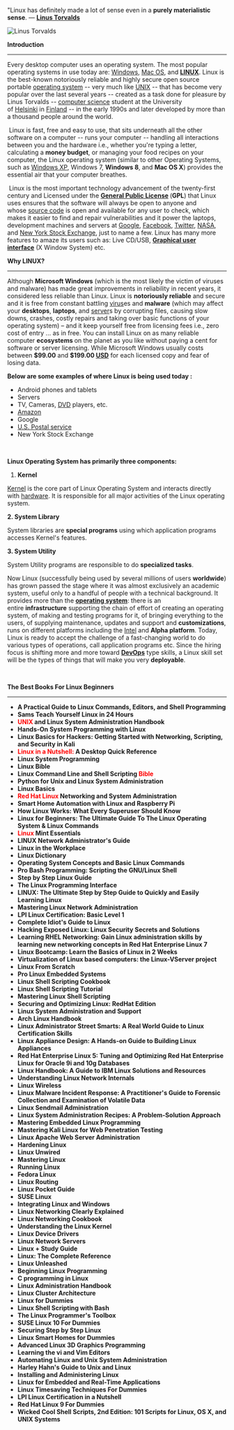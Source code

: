 <p>"Linux has definitely made a lot of sense even in a&nbsp;<strong>purely materialistic sense</strong>. ―&nbsp;<a href="https://en.wikipedia.org/wiki/Linus_Torvalds" target="_blank" rel="nofollow noopener"><strong>Linus Torvalds</strong></a></p>

<img src="1.jpg" alt="Linus Torvalds">






<p><strong>Introduction</strong></p>
<hr>
<p>Every desktop computer uses an operating system. The most popular operating systems in use today are:&nbsp;<a href="https://en.wikipedia.org/wiki/Microsoft_Windows" target="_blank" rel="nofollow noopener">Windows</a>,&nbsp;<a href="https://en.wikipedia.org/wiki/Macintosh_operating_systems" target="_blank" rel="nofollow noopener">Mac OS</a>, and&nbsp;<a href="https://en.wikipedia.org/wiki/Linux" target="_blank" rel="nofollow noopener"><strong>LINUX</strong></a>. Linux is the best-known notoriously reliable and highly secure open source portable&nbsp;<a href="https://en.wikipedia.org/wiki/Operating_system" target="_blank" rel="nofollow noopener">operating system</a>&nbsp;-- very much like&nbsp;<a href="https://en.wikipedia.org/wiki/Unix" target="_blank" rel="nofollow noopener">UNIX</a>&nbsp;-- that has become very popular over the last several years -- created as a task done for pleasure by Linus Torvalds --&nbsp;<a href="https://en.wikipedia.org/wiki/Computer_science" target="_blank" rel="nofollow noopener">computer science</a>&nbsp;student at the University of&nbsp;<a href="https://en.wikipedia.org/wiki/Helsinki" target="_blank" rel="nofollow noopener">Helsinki</a>&nbsp;in&nbsp;<a href="https://en.wikipedia.org/wiki/Finland" target="_blank" rel="nofollow noopener">Finland</a>&nbsp;-- in the early 1990s and later developed by more than a thousand people around the world.</p>
<p>&nbsp;Linux is fast, free and easy to use, that sits underneath all the other software on a computer -- runs your computer -- handling all interactions between you and the hardware i.e., whether you're typing a letter, calculating a&nbsp;<strong>money budget</strong>, or managing your food recipes on your computer, the Linux operating system (similar to other Operating Systems, such as&nbsp;<a href="https://en.wikipedia.org/wiki/Windows_XP" target="_blank" rel="nofollow noopener">Windows XP</a>, Windows 7,&nbsp;<strong>Windows 8</strong>, and&nbsp;<strong>Mac OS X</strong>) provides the essential air that your computer breathes.</p>
<p>&nbsp;Linux is the most important technology advancement of the twenty-first century and Licensed under the&nbsp;<a href="https://en.wikipedia.org/wiki/GNU_General_Public_License" target="_blank" rel="nofollow noopener"><strong>General Public License</strong></a><strong>&nbsp;</strong>(<strong>GPL</strong>) that Linux uses ensures that the software will always be open to anyone and whose&nbsp;<a href="https://en.wikipedia.org/wiki/Source_code" target="_blank" rel="nofollow noopener">source code</a>&nbsp;is open and available for any user to check, which makes it easier to find and repair vulnerabilities and it power the laptops, development machines and servers at&nbsp;<a href="https://en.wikipedia.org/wiki/Google" target="_blank" rel="nofollow noopener">Google</a>,&nbsp;<a href="https://en.wikipedia.org/wiki/Facebook" target="_blank" rel="nofollow noopener">Facebook</a>,&nbsp;<a href="https://en.wikipedia.org/wiki/Twitter" target="_blank" rel="nofollow noopener">Twitter</a>,&nbsp;<a href="https://en.wikipedia.org/wiki/NASA" target="_blank" rel="nofollow noopener">NASA</a>, and&nbsp;<a href="https://en.wikipedia.org/wiki/New_York_Stock_Exchange" target="_blank" rel="nofollow noopener">New York Stock Exchange</a>, just to name a few. Linux has many more features to amaze its users such as: Live CD/USB,&nbsp;<a href="https://en.wikipedia.org/wiki/Graphical_user_interface" target="_blank" rel="nofollow noopener"><strong>Graphical user interface</strong></a>&nbsp;(X Window System) etc.</p>
<p><strong>Why LINUX?</strong></p>
<hr>
<p>Although&nbsp;<strong>Microsoft Windows</strong>&nbsp;(which is the most likely the victim of viruses and malware) has made great improvements in reliability in recent years, it considered less reliable than Linux. Linux is&nbsp;<strong>notoriously reliable</strong>&nbsp;and secure and it is free from constant battling&nbsp;<a href="https://en.wikipedia.org/wiki/Computer_virus" target="_blank" rel="nofollow noopener">virus</a>es and&nbsp;<strong>malware</strong>&nbsp;(which may affect your&nbsp;<strong>desktops</strong>,&nbsp;<strong>laptops</strong>, and&nbsp;<a href="https://en.wikipedia.org/wiki/Server_(computing)" target="_blank" rel="nofollow noopener">server</a>s by corrupting files, causing slow downs, crashes, costly repairs and taking over basic functions of your operating system) &ndash; and it keep yourself free from licensing fees i.e., zero cost of entry ... as in free. You can install Linux on as many reliable computer&nbsp;<strong>ecosystems&nbsp;</strong>on the planet as you like without paying a cent for software or server licensing. While Microsoft Windows usually costs between&nbsp;<strong>$99.00</strong>&nbsp;and&nbsp;<strong>$199.00&nbsp;</strong><a href="https://en.wikipedia.org/wiki/United_States_dollar" target="_blank" rel="nofollow noopener"><strong>USD</strong></a>&nbsp;for each licensed copy and fear of losing data.</p>
<p><strong>Below are some examples of where Linux is being used today :</strong></p>
<ul>
<li>Android phones and tablets</li>
<li>Servers</li>
<li>TV, Cameras,&nbsp;<a href="https://en.wikipedia.org/wiki/DVD" target="_blank" rel="nofollow noopener">DVD</a>&nbsp;players, etc.</li>
<li><a href="https://en.wikipedia.org/wiki/Amazon_(company)" target="_blank" rel="nofollow noopener">Amazon</a></li>
<li>Google</li>
<li><a href="https://en.wikipedia.org/wiki/United_States_Postal_Service" target="_blank" rel="nofollow noopener">U.S. Postal service</a></li>
<li>New York Stock Exchange</li>
</ul>
<p>&nbsp;</p>
<p><strong>Linux Operating System has primarily three components:</strong></p>
<ol>
<li><strong>Kernel</strong></li>
</ol>
<p><a href="https://en.wikipedia.org/wiki/Kernel_(operating_system)" target="_blank" rel="nofollow noopener">Kernel</a>&nbsp;is the core part of Linux Operating System and interacts directly with&nbsp;<a href="https://en.wikipedia.org/wiki/Computer_hardware" target="_blank" rel="nofollow noopener">hardware</a>. It is responsible for all major activities of the Linux operating system.</p>
<p><strong>2. System Library</strong></p>
<p>System libraries are&nbsp;<strong>special programs</strong>&nbsp;using which application programs accesses Kernel's features.</p>
<p><strong>3. System Utility</strong></p>
<p>System Utility programs are responsible to do&nbsp;<strong>specialized tasks</strong>.</p>
<p>Now Linux (successfully being used by several millions of users&nbsp;<strong>worldwide</strong>) has grown passed the stage where it was almost exclusively an academic system, useful only to a handful of people with a technical background. It provides more than the&nbsp;<a href="https://en.wikipedia.org/wiki/Operating_system" target="_blank" rel="nofollow noopener"><strong>operating system</strong></a>: there is an entire&nbsp;<strong>infrastructure</strong>&nbsp;supporting the chain of effort of creating an operating system, of making and testing programs for it, of bringing everything to the users, of supplying maintenance, updates and support and&nbsp;<strong>customizations</strong>, runs on different platforms including the&nbsp;<a href="https://en.wikipedia.org/wiki/Intel" target="_blank" rel="nofollow noopener">Intel</a>&nbsp;and&nbsp;<strong>Alpha platform</strong>. Today, Linux is ready to accept the challenge of a fast-changing world to do various types of operations, call application programs etc. Since the hiring focus is shifting more and more toward&nbsp;<a href="https://en.wikipedia.org/wiki/DevOps" target="_blank" rel="nofollow noopener"><strong>DevOps</strong></a>&nbsp;type skills, a Linux skill set will be the types of things that will make you very&nbsp;<strong>deployable</strong>.</p>

</br>
<p><strong>The Best Books For Linux Beginners</strong></p>
<hr>

<ul>
                                <li><b><a target="_blank" href="https://github.com/manjunath5496/What-is-Linux-and-why-is-it-so-popular/blob/master/linux(1).pdf" style="text-decoration:none;">A Practical Guide to Linux Commands, Editors, and Shell Programming </a></b></li>
                                <li><b><a target="_blank" href="https://github.com/manjunath5496/What-is-Linux-and-why-is-it-so-popular/blob/master/linux(2).pdf" style="text-decoration:none;">Sams Teach Yourself Linux in 24 Hours</a></b></li>
                                <li><b><a target="_blank" href="https://github.com/manjunath5496/What-is-Linux-and-why-is-it-so-popular/blob/master/linux(3).pdf" style="text-decoration:none;"><span style ="color:red">UNIX</span> and Linux System Administration Handbook</a></b></li>
                               
<li><b><a target="_blank" href="https://github.com/manjunath5496/What-is-Linux-and-why-is-it-so-popular/blob/master/linux(4).pdf" style="text-decoration:none;">Hands-On System Programming with Linux</a></b></li>
                                <li><b><a target="_blank" href="https://github.com/manjunath5496/What-is-Linux-and-why-is-it-so-popular/blob/master/linux(5).pdf" style="text-decoration:none;">Linux Basics for Hackers: Getting Started with Networking, Scripting, and Security in Kali </a></b></li>
                                
 <li><b><a target="_blank" href="https://github.com/manjunath5496/What-is-Linux-and-why-is-it-so-popular/blob/master/linux(6).pdf" style="text-decoration:none;"><span style ="color:red">Linux in a Nutshell:</span> A Desktop Quick Reference</a></b></li>
                          
<li><b><a target="_blank" href="https://github.com/manjunath5496/What-is-Linux-and-why-is-it-so-popular/blob/master/linux(7).pdf" style="text-decoration:none;">Linux System Programming</a></b></li>
                                <li><b><a target="_blank" href="https://github.com/manjunath5496/What-is-Linux-and-why-is-it-so-popular/blob/master/linux(8).rar" style="text-decoration:none;">Linux Bible</a></b></li>
                                <li><b><a target="_blank" href="https://github.com/manjunath5496/What-is-Linux-and-why-is-it-so-popular/blob/master/linux(9).pdf" style="text-decoration:none;">Linux Command Line and Shell Scripting <span style ="color:red">Bible</span></a></b></li>
                               
<li><b><a target="_blank" href="https://github.com/manjunath5496/What-is-Linux-and-why-is-it-so-popular/blob/master/linux(10).pdf" style="text-decoration:none;">Python for Unix and Linux System Administration</a></b></li>
                                <li><b><a target="_blank" href="https://github.com/manjunath5496/What-is-Linux-and-why-is-it-so-popular/blob/master/linux(11).pdf" style="text-decoration:none;">Linux Basics</a></b></li>
                                <li><b><a target="_blank" href="https://github.com/manjunath5496/What-is-Linux-and-why-is-it-so-popular/blob/master/linux(12).pdf" style="text-decoration:none;"><span style ="color:red">Red Hat Linux </span> Networking and System Administration</a></b></li>
 <li><b><a target="_blank" href="https://github.com/manjunath5496/What-is-Linux-and-why-is-it-so-popular/blob/master/linux(13).pdf" style="text-decoration:none;">Smart Home Automation with Linux and Raspberry Pi</a></b></li>  
 
<li><b><a target="_blank" href="https://github.com/manjunath5496/What-is-Linux-and-why-is-it-so-popular/blob/master/linux(14).pdf" style="text-decoration:none;">How Linux Works: What Every Superuser Should Know </a></b></li>
                                <li><b><a target="_blank" href="https://github.com/manjunath5496/What-is-Linux-and-why-is-it-so-popular/blob/master/linux(16).pdf" style="text-decoration:none;">Linux for Beginners: The Ultimate Guide To The Linux Operating System & Linux Commands</a></b></li>
                                <li><b><a target="_blank" href="https://github.com/manjunath5496/What-is-Linux-and-why-is-it-so-popular/blob/master/linux(17).rar" style="text-decoration:none;"><span style ="color:red">Linux</span> Mint Essentials</a></b></li>
                               
<li><b><a target="_blank" href="https://github.com/manjunath5496/What-is-Linux-and-why-is-it-so-popular/blob/master/linux(18).pdf" style="text-decoration:none;">LINUX Network Administrator's Guide</a></b></li>
                                <li><b><a target="_blank" href="https://github.com/manjunath5496/What-is-Linux-and-why-is-it-so-popular/blob/master/linux(19).pdf" style="text-decoration:none;">Linux in the Workplace</a></b></li>
                                
 <li><b><a target="_blank" href="https://github.com/manjunath5496/What-is-Linux-and-why-is-it-so-popular/blob/master/linux(20).pdf" style="text-decoration:none;">Linux Dictionary</a></b></li>
                          
<li><b><a target="_blank" href="https://github.com/manjunath5496/What-is-Linux-and-why-is-it-so-popular/blob/master/linux(21).pdf" style="text-decoration:none;">Operating System Concepts and Basic Linux Commands</a></b></li>
                                <li><b><a target="_blank" href="https://github.com/manjunath5496/What-is-Linux-and-why-is-it-so-popular/blob/master/linux(22).pdf" style="text-decoration:none;">Pro Bash Programming:  Scripting the GNU/Linux Shell</a></b></li>
                                <li><b><a target="_blank" href="https://github.com/manjunath5496/What-is-Linux-and-why-is-it-so-popular/blob/master/linux(23).pdf" style="text-decoration:none;">Step by Step Linux Guide</a></b></li>
                               
<li><b><a target="_blank" href="https://github.com/manjunath5496/What-is-Linux-and-why-is-it-so-popular/blob/master/linux(24).pdf" style="text-decoration:none;">The Linux Programming Interface</a></b></li>
                                <li><b><a target="_blank" href="https://github.com/manjunath5496/What-is-Linux-and-why-is-it-so-popular/blob/master/linux(25).pdf" style="text-decoration:none;">LINUX: The Ultimate Step by Step Guide to Quickly and Easily Learning Linux</a></b></li>
                                <li><b><a target="_blank" href="https://github.com/manjunath5496/What-is-Linux-and-why-is-it-so-popular/blob/master/linux(26).pdf" style="text-decoration:none;">Mastering Linux Network Administration</a></b></li>
 <li><b><a target="_blank" href="https://github.com/manjunath5496/What-is-Linux-and-why-is-it-so-popular/blob/master/linux(27).pdf" style="text-decoration:none;">LPI Linux Certification: Basic Level 1</a></b></li>  
               <li><b><a target="_blank" href="https://github.com/manjunath5496/What-is-Linux-and-why-is-it-so-popular/blob/master/linux(28).pdf" style="text-decoration:none;">Complete Idiot's Guide to Linux</a></b></li>
 <li><b><a target="_blank" href="https://github.com/manjunath5496/What-is-Linux-and-why-is-it-so-popular/blob/master/linux(29).pdf" style="text-decoration:none;">Hacking Exposed Linux: Linux Security Secrets and Solutions</a></b></li>   
 <li><b><a target="_blank" href="https://github.com/manjunath5496/What-is-Linux-and-why-is-it-so-popular/blob/master/linux(30).pdf" style="text-decoration:none;">Learning RHEL Networking: Gain Linux administration skills by learning new networking concepts in Red Hat Enterprise Linux 7</a></b></li>
 <li><b><a target="_blank" href="https://github.com/manjunath5496/What-is-Linux-and-why-is-it-so-popular/blob/master/linux(31).pdf" style="text-decoration:none;">Linux Bootcamp: Learn the Basics of Linux in 2 Weeks</a></b></li>   
  
<li><b><a target="_blank" href="https://github.com/manjunath5496/What-is-Linux-and-why-is-it-so-popular/blob/master/linux(15).pdf" style="text-decoration:none;">Virtualization of Linux based computers: the Linux-VServer project</a></b></li>   
 <li><b><a target="_blank" href="https://github.com/manjunath5496/What-is-Linux-and-why-is-it-so-popular/blob/master/linux(32).pdf" style="text-decoration:none;">Linux From Scratch</a></b></li>
 <li><b><a target="_blank" href="https://github.com/manjunath5496/What-is-Linux-and-why-is-it-so-popular/blob/master/linux(33).pdf" style="text-decoration:none;">Pro Linux Embedded Systems</a></b></li>   
   
<li><b><a target="_blank" href="https://github.com/manjunath5496/What-is-Linux-and-why-is-it-so-popular/blob/master/linux(34).pdf" style="text-decoration:none;">Linux Shell Scripting Cookbook</a></b></li>   
 <li><b><a target="_blank" href="https://github.com/manjunath5496/What-is-Linux-and-why-is-it-so-popular/blob/master/linux(35).pdf" style="text-decoration:none;">Linux Shell Scripting Tutorial</a></b></li>
 <li><b><a target="_blank" href="https://github.com/manjunath5496/What-is-Linux-and-why-is-it-so-popular/blob/master/linux(36).pdf" style="text-decoration:none;">Mastering Linux Shell Scripting</a></b></li>   
    
<li><b><a target="_blank" href="https://github.com/manjunath5496/What-is-Linux-and-why-is-it-so-popular/blob/master/linux(37).pdf" style="text-decoration:none;">Securing and Optimizing Linux: RedHat Edition</a></b></li>   
 <li><b><a target="_blank" href="https://github.com/manjunath5496/What-is-Linux-and-why-is-it-so-popular/blob/master/linux(38).pdf" style="text-decoration:none;">Linux System Administration and Support</a></b></li>
 <li><b><a target="_blank" href="https://github.com/manjunath5496/What-is-Linux-and-why-is-it-so-popular/blob/master/linux(39).pdf" style="text-decoration:none;">Arch Linux Handbook </a></b></li>   
     
 <li><b><a target="_blank" href="https://github.com/manjunath5496/What-is-Linux-and-why-is-it-so-popular/blob/master/linux(40).pdf" style="text-decoration:none;">Linux Administrator Street Smarts: A Real World Guide to Linux Certification Skills</a></b></li>   
 <li><b><a target="_blank" href="https://github.com/manjunath5496/What-is-Linux-and-why-is-it-so-popular/blob/master/linux(41).pdf" style="text-decoration:none;">Linux Appliance Design: A Hands-on Guide to Building Linux Appliances</a></b></li>
 <li><b><a target="_blank" href="https://github.com/manjunath5496/What-is-Linux-and-why-is-it-so-popular/blob/master/linux(42).pdf" style="text-decoration:none;">Red Hat Enterprise Linux 5: Tuning and Optimizing Red Hat Enterprise Linux for Oracle 9i and 10g Databases</a></b></li>   
    
<li><b><a target="_blank" href="https://github.com/manjunath5496/What-is-Linux-and-why-is-it-so-popular/blob/master/linux(43).pdf" style="text-decoration:none;">Linux Handbook: A Guide to IBM Linux Solutions and Resources</a></b></li>   
 <li><b><a target="_blank" href="https://github.com/manjunath5496/What-is-Linux-and-why-is-it-so-popular/blob/master/linux(44).pdf" style="text-decoration:none;">Understanding Linux Network Internals</a></b></li>
 <li><b><a target="_blank" href="https://github.com/manjunath5496/What-is-Linux-and-why-is-it-so-popular/blob/master/linux(45).pdf" style="text-decoration:none;">Linux Wireless </a></b></li>  
 
  <li><b><a target="_blank" href="https://github.com/manjunath5496/What-is-Linux-and-why-is-it-so-popular/blob/master/linux(47).pdf" style="text-decoration:none;">Linux Malware Incident Response: A Practitioner's Guide to Forensic Collection and Examination of Volatile Data</a></b></li>   
 <li><b><a target="_blank" href="https://github.com/manjunath5496/What-is-Linux-and-why-is-it-so-popular/blob/master/linux(48).pdf" style="text-decoration:none;">Linux Sendmail Administration</a></b></li>
 <li><b><a target="_blank" href="https://github.com/manjunath5496/What-is-Linux-and-why-is-it-so-popular/blob/master/linux(49).pdf" style="text-decoration:none;">Linux System Administration Recipes: A Problem-Solution Approach</a></b></li>   
    
<li><b><a target="_blank" href="https://github.com/manjunath5496/What-is-Linux-and-why-is-it-so-popular/blob/master/linux(50).rar" style="text-decoration:none;">Mastering Embedded Linux Programming</a></b></li>   
 <li><b><a target="_blank" href="https://github.com/manjunath5496/What-is-Linux-and-why-is-it-so-popular/blob/master/linux(51).pdf" style="text-decoration:none;">Mastering Kali Linux for Web Penetration Testing</a></b></li>
 <li><b><a target="_blank" href="https://github.com/manjunath5496/What-is-Linux-and-why-is-it-so-popular/blob/master/linux(52).pdf" style="text-decoration:none;">Linux Apache Web Server Administration </a></b></li>  
                                
   <li><b><a target="_blank" href="https://github.com/manjunath5496/What-is-Linux-and-why-is-it-so-popular/blob/master/linux(46).pdf" style="text-decoration:none;">Hardening Linux</a></b></li>   
 <li><b><a target="_blank" href="https://github.com/manjunath5496/What-is-Linux-and-why-is-it-so-popular/blob/master/linux(53).pdf" style="text-decoration:none;">Linux Unwired</a></b></li>
 <li><b><a target="_blank" href="https://github.com/manjunath5496/What-is-Linux-and-why-is-it-so-popular/blob/master/linux(54).pdf" style="text-decoration:none;">Mastering Linux</a></b></li>   
    
<li><b><a target="_blank" href="https://github.com/manjunath5496/What-is-Linux-and-why-is-it-so-popular/blob/master/linux(55).pdf" style="text-decoration:none;">Running Linux</a></b></li>   
 <li><b><a target="_blank" href="https://github.com/manjunath5496/What-is-Linux-and-why-is-it-so-popular/blob/master/linux(56).pdf" style="text-decoration:none;">Fedora Linux</a></b></li>
 <li><b><a target="_blank" href="https://github.com/manjunath5496/What-is-Linux-and-why-is-it-so-popular/blob/master/linux(57).pdf" style="text-decoration:none;">Linux Routing </a></b></li> 
 
 <li><b><a target="_blank" href="https://github.com/manjunath5496/What-is-Linux-and-why-is-it-so-popular/blob/master/linux(58).pdf" style="text-decoration:none;">Linux Pocket Guide</a></b></li>   
 <li><b><a target="_blank" href="https://github.com/manjunath5496/What-is-Linux-and-why-is-it-so-popular/blob/master/linux(59).pdf" style="text-decoration:none;">SUSE Linux</a></b></li>
 <li><b><a target="_blank" href="https://github.com/manjunath5496/What-is-Linux-and-why-is-it-so-popular/blob/master/linux(60).pdf" style="text-decoration:none;">Integrating Linux and Windows </a></b></li> 
 
 
 <li><b><a target="_blank" href="https://github.com/manjunath5496/What-is-Linux-and-why-is-it-so-popular/blob/master/linux(61).pdf" style="text-decoration:none;">Linux Networking Clearly Explained</a></b></li>   
 <li><b><a target="_blank" href="https://github.com/manjunath5496/What-is-Linux-and-why-is-it-so-popular/blob/master/linux(62).pdf" style="text-decoration:none;">Linux Networking Cookbook</a></b></li>
 <li><b><a target="_blank" href="https://github.com/manjunath5496/What-is-Linux-and-why-is-it-so-popular/blob/master/linux(63).pdf" style="text-decoration:none;">Understanding the Linux Kernel </a></b></li> 
 
 <li><b><a target="_blank" href="https://github.com/manjunath5496/What-is-Linux-and-why-is-it-so-popular/blob/master/linux(64).pdf" style="text-decoration:none;">Linux Device Drivers</a></b></li>   
 <li><b><a target="_blank" href="https://github.com/manjunath5496/What-is-Linux-and-why-is-it-so-popular/blob/master/linux(65).pdf" style="text-decoration:none;">Linux Network Servers</a></b></li>
 <li><b><a target="_blank" href="https://github.com/manjunath5496/What-is-Linux-and-why-is-it-so-popular/blob/master/linux(66).pdf" style="text-decoration:none;">Linux + Study Guide </a></b></li> 
 <li><b><a target="_blank" href="https://github.com/manjunath5496/What-is-Linux-and-why-is-it-so-popular/blob/master/linux(67).pdf" style="text-decoration:none;">Linux: The Complete Reference</a></b></li>
 <li><b><a target="_blank" href="https://github.com/manjunath5496/What-is-Linux-and-why-is-it-so-popular/blob/master/linux(68).pdf" style="text-decoration:none;">Linux Unleashed </a></b></li>  
 
<li><b><a target="_blank" href="https://github.com/manjunath5496/What-is-Linux-and-why-is-it-so-popular/blob/master/linux(69).pdf" style="text-decoration:none;">Beginning Linux Programming</a></b></li>   
 <li><b><a target="_blank" href="https://github.com/manjunath5496/What-is-Linux-and-why-is-it-so-popular/blob/master/linux(70).pdf" style="text-decoration:none;">C programming in Linux</a></b></li>
 <li><b><a target="_blank" href="https://github.com/manjunath5496/What-is-Linux-and-why-is-it-so-popular/blob/master/linux(71).pdf" style="text-decoration:none;">Linux Administration Handbook </a></b></li> 
 <li><b><a target="_blank" href="https://github.com/manjunath5496/What-is-Linux-and-why-is-it-so-popular/blob/master/linux(72).pdf" style="text-decoration:none;">Linux Cluster Architecture</a></b></li>
 <li><b><a target="_blank" href="https://github.com/manjunath5496/What-is-Linux-and-why-is-it-so-popular/blob/master/linux(73).pdf" style="text-decoration:none;">Linux for Dummies</a></b></li>   
 
 <li><b><a target="_blank" href="https://github.com/manjunath5496/What-is-Linux-and-why-is-it-so-popular/blob/master/linux(75).pdf" style="text-decoration:none;">Linux Shell Scripting with Bash</a></b></li>   
 <li><b><a target="_blank" href="https://github.com/manjunath5496/What-is-Linux-and-why-is-it-so-popular/blob/master/linux(76).pdf" style="text-decoration:none;">The Linux Programmer's Toolbox</a></b></li>
 <li><b><a target="_blank" href="https://github.com/manjunath5496/What-is-Linux-and-why-is-it-so-popular/blob/master/linux(77).pdf" style="text-decoration:none;">SUSE Linux 10 For Dummies  </a></b></li> 
 <li><b><a target="_blank" href="https://github.com/manjunath5496/What-is-Linux-and-why-is-it-so-popular/blob/master/linux(78).pdf" style="text-decoration:none;">Securing Step by Step Linux </a></b></li>
 <li><b><a target="_blank" href="https://github.com/manjunath5496/What-is-Linux-and-why-is-it-so-popular/blob/master/linux(79).pdf" style="text-decoration:none;">Linux Smart Homes for Dummies</a></b></li>
 <li><b><a target="_blank" href="https://github.com/manjunath5496/What-is-Linux-and-why-is-it-so-popular/blob/master/linux(80).pdf" style="text-decoration:none;">Advanced Linux 3D Graphics Programming </a></b></li>
<li><b><a target="_blank" href="https://github.com/manjunath5496/What-is-Linux-and-why-is-it-so-popular/blob/master/linux(74).pdf" style="text-decoration:none;">Learning the vi and Vim Editors</a></b></li>   
 <li><b><a target="_blank" href="https://github.com/manjunath5496/What-is-Linux-and-why-is-it-so-popular/blob/master/linux(81).pdf" style="text-decoration:none;">Automating Linux and Unix System Administration</a></b></li>
 <li><b><a target="_blank" href="https://github.com/manjunath5496/What-is-Linux-and-why-is-it-so-popular/blob/master/linux(82).pdf" style="text-decoration:none;">Harley Hahn's Guide to Unix and Linux  </a></b></li> 
 <li><b><a target="_blank" href="https://github.com/manjunath5496/What-is-Linux-and-why-is-it-so-popular/blob/master/linux(83).pdf" style="text-decoration:none;">Installing and Administering Linux </a></b></li>
 <li><b><a target="_blank" href="https://github.com/manjunath5496/What-is-Linux-and-why-is-it-so-popular/blob/master/linux(84).pdf" style="text-decoration:none;">Linux for Embedded and Real-Time Applications</a></b></li>
 <li><b><a target="_blank" href="https://github.com/manjunath5496/What-is-Linux-and-why-is-it-so-popular/blob/master/linux(85).pdf" style="text-decoration:none;">Linux Timesaving Techniques For Dummies </a></b></li>
 <li><b><a target="_blank" href="https://github.com/manjunath5496/What-is-Linux-and-why-is-it-so-popular/blob/master/linux(86).pdf" style="text-decoration:none;">LPI Linux Certification in a Nutshell</a></b></li>
 <li><b><a target="_blank" href="https://github.com/manjunath5496/What-is-Linux-and-why-is-it-so-popular/blob/master/linux(87).pdf" style="text-decoration:none;">Red Hat Linux 9 For Dummies </a></b></li>
  <li><b><a target="_blank" href="https://github.com/manjunath5496/What-is-Linux-and-why-is-it-so-popular/blob/master/linux(88).pdf" style="text-decoration:none;">Wicked Cool Shell Scripts, 2nd Edition: 101 Scripts for Linux, OS X, and UNIX Systems </a></b></li>
 
 
 
 
 
</ul>
